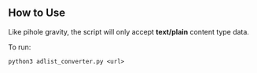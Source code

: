 ## How to Use

Like pihole gravity, the script will only accept **text/plain** content type data. 

To run:
```
python3 adlist_converter.py <url>
